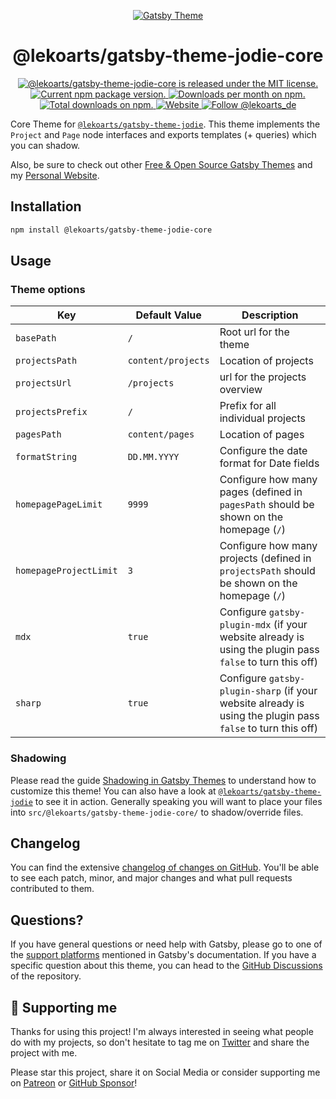 <p align="center">
  <a href="https://themes.lekoarts.de">
    <img alt="Gatsby Theme" src="https://img.lekoarts.de/gatsby/gatsby-themes-illustration.png" />
  </a>
</p>
<h1 align="center">
  @lekoarts/gatsby-theme-jodie-core
</h1>

<p align="center">
  <a href="https://github.com/LekoArts/gatsby-themes/blob/main/LICENSE">
    <img src="https://img.shields.io/badge/license-MIT-blue.svg" alt="@lekoarts/gatsby-theme-jodie-core is released under the MIT license." />
  </a>
  <a href="https://www.npmjs.org/package/@lekoarts/gatsby-theme-jodie-core">
    <img src="https://img.shields.io/npm/v/@lekoarts/gatsby-theme-jodie-core.svg" alt="Current npm package version." />
  </a>
  <a href="https://npmcharts.com/compare/@lekoarts/gatsby-theme-jodie-core?minimal=true">
    <img src="https://img.shields.io/npm/dm/@lekoarts/gatsby-theme-jodie-core.svg" alt="Downloads per month on npm." />
  </a>
  <a href="https://npmcharts.com/compare/@lekoarts/gatsby-theme-jodie-core?minimal=true">
    <img src="https://img.shields.io/npm/dt/@lekoarts/gatsby-theme-jodie-core.svg" alt="Total downloads on npm." />
  </a>
  <a href="https://www.lekoarts.de?utm_source=jodie&utm_medium=Theme">
    <img alt="Website" src="https://img.shields.io/badge/-website-blue">
  </a>
  <a href="https://twitter.com/intent/follow?screen_name=lekoarts_de">
    <img src="https://img.shields.io/twitter/follow/lekoarts_de.svg?label=Follow%20@lekoarts_de" alt="Follow @lekoarts_de" />
  </a>
</p>

Core Theme for [`@lekoarts/gatsby-theme-jodie`](https://github.com/LekoArts/gatsby-themes/tree/main/themes/gatsby-theme-jodie). This theme implements the `Project` and `Page` node interfaces and exports templates (+ queries) which you can shadow.

Also, be sure to check out other [Free & Open Source Gatsby Themes](https://themes.lekoarts.de) and my [Personal Website](https://www.lekoarts.de?utm_source=jodie&utm_medium=Theme).

## Installation

```sh
npm install @lekoarts/gatsby-theme-jodie-core
```

## Usage

### Theme options

| Key                    | Default Value      | Description                                                                                                 |
| ---------------------- | ------------------ | ----------------------------------------------------------------------------------------------------------- |
| `basePath`             | `/`                | Root url for the theme                                                                                      |
| `projectsPath`         | `content/projects` | Location of projects                                                                                        |
| `projectsUrl`          | `/projects`        | url for the projects overview                                                                               |
| `projectsPrefix`       | `/`                | Prefix for all individual projects                                                                          |
| `pagesPath`            | `content/pages`    | Location of pages                                                                                           |
| `formatString`         | `DD.MM.YYYY`       | Configure the date format for Date fields                                                                   |
| `homepagePageLimit`    | `9999`             | Configure how many pages (defined in `pagesPath` should be shown on the homepage (`/`)                      |
| `homepageProjectLimit` | `3`                | Configure how many projects (defined in `projectsPath` should be shown on the homepage (`/`)                |
| `mdx`                  | `true`             | Configure `gatsby-plugin-mdx` (if your website already is using the plugin pass `false` to turn this off)   |
| `sharp`                | `true`             | Configure `gatsby-plugin-sharp` (if your website already is using the plugin pass `false` to turn this off) |

### Shadowing

Please read the guide [Shadowing in Gatsby Themes](https://www.gatsbyjs.com/docs/themes/shadowing/) to understand how to customize this theme! You can also have a look at [`@lekoarts/gatsby-theme-jodie`](https://github.com/LekoArts/gatsby-themes/tree/main/themes/gatsby-theme-jodie) to see it in action. Generally speaking you will want to place your files into `src/@lekoarts/gatsby-theme-jodie-core/` to shadow/override files.

## Changelog

You can find the extensive [changelog of changes on GitHub](https://github.com/LekoArts/gatsby-themes/blob/main/themes/gatsby-theme-jodie-core/CHANGELOG.md). You'll be able to see each patch, minor, and major changes and what pull requests contributed to them.

## Questions?

If you have general questions or need help with Gatsby, please go to one of the [support platforms](https://www.gatsbyjs.com/contributing/community/#where-to-get-support) mentioned in Gatsby's documentation. If you have a specific question about this theme, you can head to the [GitHub Discussions](https://github.com/LekoArts/gatsby-themes/discussions) of the repository.

## 🌟 Supporting me

Thanks for using this project! I'm always interested in seeing what people do with my projects, so don't hesitate to tag me on [Twitter](https://twitter.com/lekoarts_de) and share the project with me.

Please star this project, share it on Social Media or consider supporting me on [Patreon](https://www.patreon.com/lekoarts) or [GitHub Sponsor](https://github.com/sponsors/LekoArts)!
